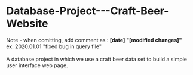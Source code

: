# Database-Project---Craft-Beer-Website

Note - when comitting, add comment as : <b>[date] "[modified changes]"</b>\
ex: 2020.01.01 "fixed bug in query file"\
\
A database project in which we use a craft beer data set to build a simple user interface web page.
